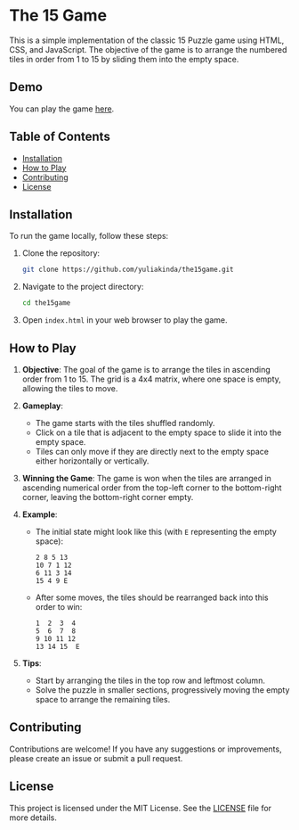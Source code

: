 # The 15 Game

This is a simple implementation of the classic 15 Puzzle game using HTML, CSS, and JavaScript. The objective of the game is to arrange the numbered tiles in order from 1 to 15 by sliding them into the empty space.

## Demo

You can play the game [here](https://yuliakinda.github.io/the15game/).

## Table of Contents

- [Installation](#installation)
- [How to Play](#how-to-play)
- [Contributing](#contributing)
- [License](#license)

## Installation

To run the game locally, follow these steps:

1. Clone the repository:

   ```bash
   git clone https://github.com/yuliakinda/the15game.git
   ```

2. Navigate to the project directory:

   ```bash
   cd the15game
   ```

3. Open `index.html` in your web browser to play the game.

## How to Play

1. **Objective**: The goal of the game is to arrange the tiles in ascending order from 1 to 15. The grid is a 4x4 matrix, where one space is empty, allowing the tiles to move.

2. **Gameplay**:
   - The game starts with the tiles shuffled randomly.
   - Click on a tile that is adjacent to the empty space to slide it into the empty space.
   - Tiles can only move if they are directly next to the empty space either horizontally or vertically.

3. **Winning the Game**: The game is won when the tiles are arranged in ascending numerical order from the top-left corner to the bottom-right corner, leaving the bottom-right corner empty.

4. **Example**:
   - The initial state might look like this (with `E` representing the empty space):

     ```
     2 8 5 13
     10 7 1 12
     6 11 3 14
     15 4 9 E
     ```

   - After some moves, the tiles should be rearranged back into this order to win:

     ```
     1  2  3  4
     5  6  7  8
     9 10 11 12
     13 14 15  E
     ```

5. **Tips**:
   - Start by arranging the tiles in the top row and leftmost column.
   - Solve the puzzle in smaller sections, progressively moving the empty space to arrange the remaining tiles.

## Contributing

Contributions are welcome! If you have any suggestions or improvements, please create an issue or submit a pull request.

## License

This project is licensed under the MIT License. See the [LICENSE](LICENSE) file for more details.

